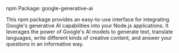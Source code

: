 npm Package: google-generative-ai 

This npm package provides an easy-to-use interface for integrating Google's generative AI capabilities into your Node.js applications. It leverages the power of Google's AI models to generate text, translate languages, write different kinds of creative content, and answer your questions in an informative way.
